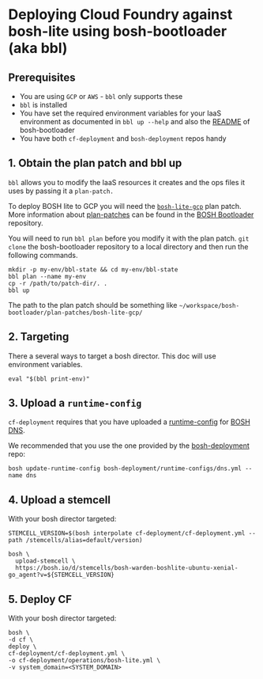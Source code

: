 # Deploying Cloud Foundry against bosh-lite using bosh-bootloader (aka bbl)

## Prerequisites

- You are using `GCP` or `AWS` - `bbl` only supports these
- `bbl` is installed
- You have set the required environment variables for your IaaS environment as documented in `bbl up --help` and also the [README](https://github.com/cloudfoundry/bosh-bootloader/blob/master/README.md) of bosh-bootloader
- You have both `cf-deployment` and `bosh-deployment` repos handy

## 1. Obtain the plan patch and bbl up

`bbl` allows you to modify
the IaaS resources it creates
and the ops files it uses
by passing it a `plan-patch.`

To deploy BOSH lite to GCP
you will need the [`bosh-lite-gcp`](https://github.com/cloudfoundry/bosh-bootloader/tree/master/plan-patches/bosh-lite-gcp) plan patch.
More information about [plan-patches](https://github.com/cloudfoundry/bosh-bootloader/tree/master/plan-patches)
can be found in the [BOSH Bootloader](https://github.com/cloudfoundry/bosh-bootloader) repository.

You will need to run `bbl plan`
before you modify it with the plan patch.
`git clone` the bosh-bootloader repository 
to a local directory
and then run the following commands.

```
mkdir -p my-env/bbl-state && cd my-env/bbl-state
bbl plan --name my-env
cp -r /path/to/patch-dir/. .
bbl up
```

The path to the plan patch should be something like
`~/workspace/bosh-bootloader/plan-patches/bosh-lite-gcp/`

## 2. Targeting

There a several ways to target a bosh director.
This doc will use environment variables.

```
eval "$(bbl print-env)"
```

## 3. Upload a `runtime-config`

`cf-deployment` requires that you have uploaded a [runtime-config](https://bosh.io/docs/runtime-config/) for [BOSH DNS](https://bosh.io/docs/dns/).

We recommended that you use the one provided by the [bosh-deployment](https://github.com/cloudfoundry/bosh-deployment/blob/master/runtime-configs/dns.yml) repo:

```
bosh update-runtime-config bosh-deployment/runtime-configs/dns.yml --name dns
```


## 4. Upload a stemcell

With your bosh director targeted:
```
STEMCELL_VERSION=$(bosh interpolate cf-deployment/cf-deployment.yml --path /stemcells/alias=default/version)

bosh \
  upload-stemcell \
  https://bosh.io/d/stemcells/bosh-warden-boshlite-ubuntu-xenial-go_agent?v=${STEMCELL_VERSION}
```


## 5. Deploy CF

With your bosh director targeted:
```
bosh \
-d cf \
deploy \
cf-deployment/cf-deployment.yml \
-o cf-deployment/operations/bosh-lite.yml \
-v system_domain=<SYSTEM_DOMAIN>
```
